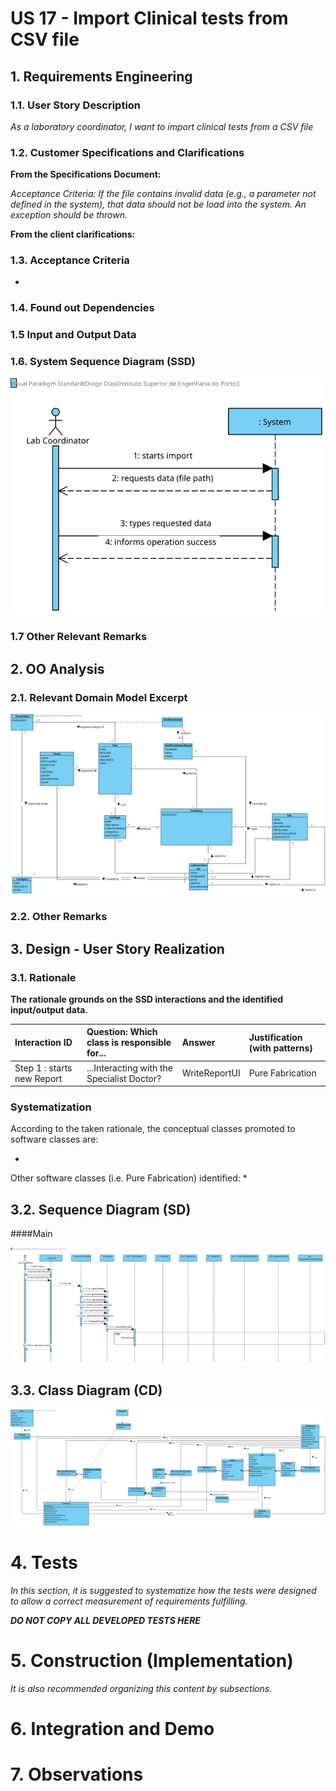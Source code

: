 # US 17 - Import Clinical tests from CSV file

## 1. Requirements Engineering


### 1.1. User Story Description

*As a laboratory coordinator, I want to import clinical tests from a CSV file*

### 1.2. Customer Specifications and Clarifications 


**From the Specifications Document:**

_Acceptance Criteria: If the file contains invalid data (e.g., a parameter not
defined in the system), that data should not be load into the system. An exception
should be thrown._


**From the client clarifications:**


### 1.3. Acceptance Criteria

*

### 1.4. Found out Dependencies


### 1.5 Input and Output Data



### 1.6. System Sequence Diagram (SSD)


![US17-SSD](US17-SSD.svg)


### 1.7 Other Relevant Remarks


## 2. OO Analysis

### 2.1. Relevant Domain Model Excerpt 

![US17-MD](US17-MD.svg)

### 2.2. Other Remarks


## 3. Design - User Story Realization 

### 3.1. Rationale

**The rationale grounds on the SSD interactions and the identified input/output data.**

| Interaction ID | Question: Which class is responsible for... | Answer  | Justification (with patterns)  |
|:-------------  |:--------------------- |:------------|:---------------------------- |
| Step 1  : starts new Report	 |		...Interacting with the Specialist Doctor?  |      WriteReportUI      |Pure Fabrication|



### Systematization ##

According to the taken rationale, the conceptual classes promoted to software classes are: 

* 

Other software classes (i.e. Pure Fabrication) identified: 
* 



## 3.2. Sequence Diagram (SD)

####Main

![US17-SD](US17-SD.svg)


## 3.3. Class Diagram (CD)


![US17-CD](US17-CD.svg)

# 4. Tests 
*In this section, it is suggested to systematize how the tests were designed to allow a correct measurement of requirements fulfilling.* 

**_DO NOT COPY ALL DEVELOPED TESTS HERE_**


# 5. Construction (Implementation)


*It is also recommended organizing this content by subsections.* 




# 6. Integration and Demo 


# 7. Observations



